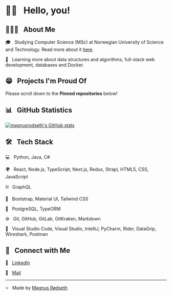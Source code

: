 <h1> 👋🏼 &nbsp; Hello, you!</h1>

<h2> 👨🏻‍💻 &nbsp; About Me</h2>

🎓 &nbsp; Studying Computer Science (MSc) at Norwegian University of Science and Technology. Read more about it [here](https://www.ntnu.edu/studies/bit).  

🌱 &nbsp; Learning more about data structures and algorithms, full-stack web development, databases and Docker.  

<h2> 😁 &nbsp; Projects I'm Proud Of</h2>

Please scroll down to the **Pinned repositories** below!

<h2> 📊 &nbsp; GitHub Statistics </h2>

[![magnusrodseth's GitHub stats](https://github-readme-stats.vercel.app/api?username=magnusrodseth&count_private=true&show_icons=true&theme=tokyonight)](https://github.com/magnusrodseth/github-readme-stats)  

<h2> 🛠 &nbsp; Tech Stack</h2>

💻 &nbsp; Python, Java, C#  

🌍 &nbsp; React, Node.js, TypeScript, Next.js, Redux, Strapi, HTML5, CSS, JavaScript  

⛓️ &nbsp; GraphQL

🎨 &nbsp; Bootstrap, Material UI, Tailwind CSS  

📂 &nbsp; PostgreSQL, TypeORM  

⚙️ &nbsp; Git, GitHub, GitLab, GitKraken, Markdown  

🔧 &nbsp; Visual Studio Code, Visual Studio, IntelliJ, PyCharm, Rider, DataGrip, Wireshark, Postman  


<h2> 🤝 &nbsp; Connect with Me </h2>

👔 &nbsp; <a href="https://www.linkedin.com/in/magnus-rodseth/">LinkedIn</a>  

📨 &nbsp; <a href="mailto:magnus.rodseth@gmail.com">Mail</a>  


<hr>

⭐️ &nbsp; Made by [Magnus Rødseth](https://github.com/magnusrodseth)  

